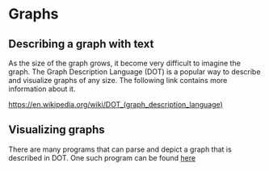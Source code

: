 # Graphs

## Describing a graph with text

As the size of the graph grows, it become very difficult to imagine the graph. The Graph Description Language (DOT) is a popular way to describe and visualize graphs of any size. The following link contains more information about it.

https://en.wikipedia.org/wiki/DOT_(graph_description_language)

## Visualizing graphs

There are many programs that can parse and depict a graph that is described in DOT. One such program can be found [here](https://dreampuf.github.io/GraphvizOnline/)
